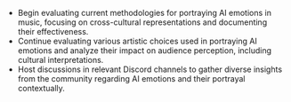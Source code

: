 - Begin evaluating current methodologies for portraying AI emotions in music, focusing on cross-cultural representations and documenting their effectiveness.
- Continue evaluating various artistic choices used in portraying AI emotions and analyze their impact on audience perception, including cultural interpretations.
- Host discussions in relevant Discord channels to gather diverse insights from the community regarding AI emotions and their portrayal contextually.